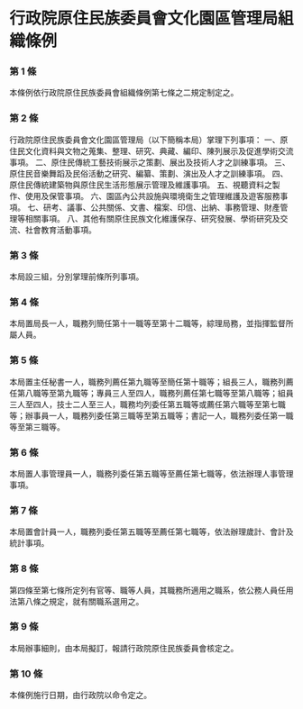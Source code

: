 # 行政院原住民族委員會文化園區管理局組織條例

### 第 1 條

本條例依行政院原住民族委員會組織條例第七條之二規定制定之。

### 第 2 條

行政院原住民族委員會文化園區管理局（以下簡稱本局）掌理下列事項：
一、原住民文化資料與文物之蒐集、整理、研究、典藏、編印、陳列展示及促進學術交流事項。
二、原住民傳統工藝技術展示之策劃、展出及技術人才之訓練事項。
三、原住民音樂舞蹈及民俗活動之研究、編纂、策劃、演出及人才之訓練事項。
四、原住民傳統建築物與原住民生活形態展示管理及維護事項。
五、視聽資料之製作、使用及保管事項。
六、園區內公共設施與環境衛生之管理維護及遊客服務事項。
七、研考、議事、公共關係、文書、檔案、印信、出納、事務管理、財產管理等相關事項。
八、其他有關原住民族文化維護保存、研究發展、學術研究及交流、社會教育活動事項。

### 第 3 條

本局設三組，分別掌理前條所列事項。

### 第 4 條

本局置局長一人，職務列簡任第十一職等至第十二職等，綜理局務，並指揮監督所屬人員。

### 第 5 條

本局置主任秘書一人，職務列薦任第九職等至簡任第十職等；組長三人，職務列薦任第八職等至第九職等；專員三人至四人，職務列薦任第七職等至第八職等；組員三人至四人，技士二人至三人，職務均列委任第五職等或薦任第六職等至第七職等；辦事員一人，職務列委任第三職等至第五職等；書記一人，職務列委任第一職等至第三職等。

### 第 6 條

本局置人事管理員一人，職務列委任第五職等至薦任第七職等，依法辦理人事管理事項。

### 第 7 條

本局置會計員一人，職務列委任第五職等至薦任第七職等，依法辦理歲計、會計及統計事項。

### 第 8 條

第四條至第七條所定列有官等、職等人員，其職務所適用之職系，依公務人員任用法第八條之規定，就有關職系選用之。

### 第 9 條

本局辦事細則，由本局擬訂，報請行政院原住民族委員會核定之。

### 第 10 條

本條例施行日期，由行政院以命令定之。
